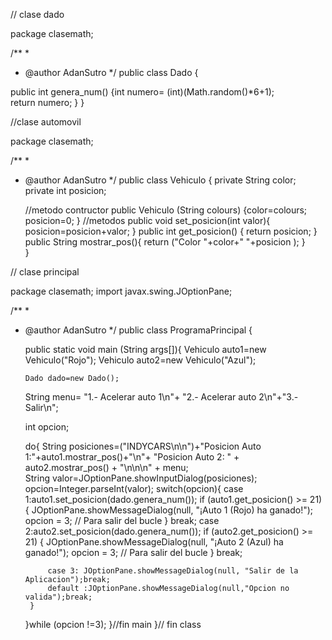 // clase dado

package clasemath;

/**
 *
 * @author AdanSutro
 */
public class Dado {
       
  public int genera_num()
     {int numero= (int)(Math.random()*6+1);   
      return numero;
     }
}

//clase automovil

package clasemath;

/**
 *
 * @author AdanSutro
 */
public class Vehiculo {
    private String color;
    private int posicion;
    
    //metodo contructor 
    public Vehiculo (String colours)
    {color=colours;
     posicion=0;
    }
    //metodos
    public void set_posicion(int valor){
    posicion=posicion+valor;
    }
    public int get_posicion() {
        return posicion;
    }
    public String mostrar_pos(){
    return ("Color "+color+"  "+posicion );
    }  
}

// clase principal 

package clasemath;
import javax.swing.JOptionPane;

/**
 *
 * @author AdanSutro
 */
public class ProgramaPrincipal {
    
    public static void main (String args[]){
       Vehiculo auto1=new Vehiculo("Rojo");
       Vehiculo auto2=new Vehiculo("Azul");
    
       Dado dado=new Dado();
    
    String menu= "1.- Acelerar auto 1\n"+
                 "2.- Acelerar auto 2\n"+"3.- Salir\n";
     
    int opcion;
    
    do{
        String posiciones=("INDYCARS\n\n")+"Posicion Auto 1:"+auto1.mostrar_pos()+"\n"+
                "Posicion Auto 2: " + auto2.mostrar_pos() + "\n\n\n" + menu;        
        String valor=JOptionPane.showInputDialog(posiciones);
        opcion=Integer.parseInt(valor);
        switch(opcion){
             case 1:auto1.set_posicion(dado.genera_num());
              if (auto1.get_posicion() >= 21) {
                JOptionPane.showMessageDialog(null, "¡Auto 1 (Rojo) ha ganado!");
                opcion = 3; // Para salir del bucle
                }
                break;
             case 2:auto2.set_posicion(dado.genera_num());
             if (auto2.get_posicion() >= 21) {
             JOptionPane.showMessageDialog(null, "¡Auto 2 (Azul) ha ganado!");
             opcion = 3; // Para salir del bucle
             }
            break;
  
            case 3: JOptionPane.showMessageDialog(null, "Salir de la Aplicacion");break;
            default :JOptionPane.showMessageDialog(null,"Opcion no valida");break;
        }
    }while (opcion !=3);
    }//fin main
}// fin class


